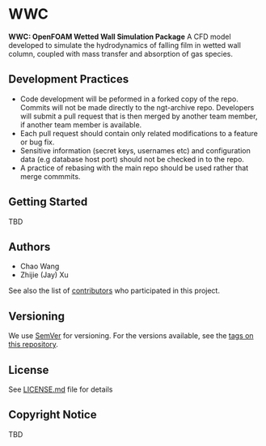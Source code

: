 # WWC
**WWC: OpenFOAM Wetted Wall Simulation Package**
A CFD model developed to simulate the hydrodynamics of falling film in wetted wall column, coupled with mass transfer and absorption of gas species.

## Development Practices

* Code development will be peformed in a forked copy of the repo. Commits will not be 
  made directly to the ngt-archive repo. Developers will submit a pull 
  request that is then merged by another team member, if another team member is available.
* Each pull request should contain only related modifications to a feature or bug fix.  
* Sensitive information (secret keys, usernames etc) and configuration data 
  (e.g database host port) should not be checked in to the repo.
* A practice of rebasing with the main repo should be used rather that merge commmits.

## Getting Started

TBD

## Authors

* Chao Wang
* Zhijie (Jay) Xu

See also the list of [contributors](https://github.com/CCSI-Toolset/WWC/contributors) who participated in this project.

## Versioning

We use [SemVer](http://semver.org/) for versioning. For the versions available, 
see the [tags on this repository](https://github.com/WWC/tags). 

## License

See [LICENSE.md](LICENSE.md) file for details

## Copyright Notice

TBD
